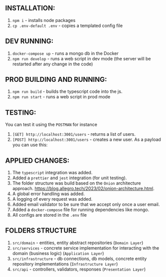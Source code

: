 INSTALLATION:
-------------

1. `npm i` - installs node packages
2. `cp .env-default .env` - copies a templated config file


DEV RUNNING:
------------

1. `docker-compose up` - runs a mongo db in the Docker
2. `npm run develop` - runs a web script in dev mode (the server will be restarted after any change in the code)


PROD BUILDING AND RUNNING:
--------------------------

1. `npm run build` - builds the typescript code into the js.
2. `npm run start` - runs a web script in prod mode 

TESTING:
--------

You can test it using the `POSTMAN` for instance

1. `[GET] http://localhost:3001/users` - returns a list of users.
2. `[POST] http://localhost:3001/users` - creates a new user. As a payload you can use this:

APPLIED CHANGES:
----------------

1. The `typescript` integration was added.
2. Added a `prettier` and `jest` integration (for unit testing).
3. The folder structure was build based on the `Onion` architecture approach. https://blog.allegro.tech/2023/02/onion-architecture.html.
4. A global error handling was added.
6. A logging of every request was added.
5. Added email validator to be sure that we accept only once a user email.
6. Added a `docker-compose` file for running dependencies like mongo.
7. All configs are stored in the `.env` file

FOLDERS STRUCTURE
-----------------


1. `src/domain` - entities,  entity abstract repositories (`Domain Layer`)
2. `src/services` - concrete service implementation for interacting with the domain (business logic) (`Application Layer`)
3. `src/infrastructure` - db connections, db models, concrete entity repository implementations (`Infrastructure Layer`)
4. `src/api` - controllers, validators, responses (`Presentation Layer`)
